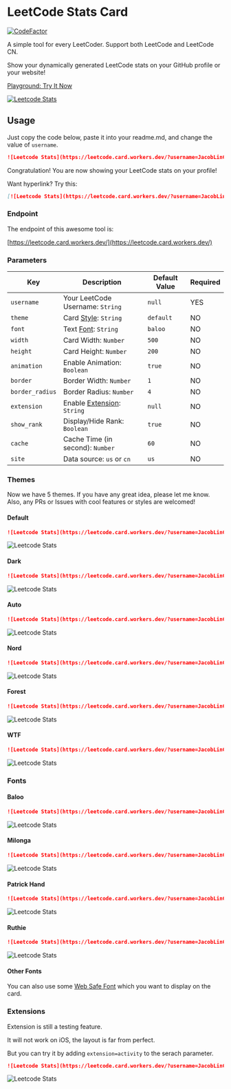 # LeetCode Stats Card

[![CodeFactor](https://www.codefactor.io/repository/github/jacoblincool/leetcode-stats-card/badge)](https://www.codefactor.io/repository/github/jacoblincool/leetcode-stats-card)

A simple tool for every LeetCoder. Support both LeetCode and LeetCode CN.

Show your dynamically generated LeetCode stats on your GitHub profile or your website!

[Playground: Try It Now](https://leetcode.card.workers.dev/)

[![Leetcode Stats](https://leetcode.card.workers.dev/?username=JacobLinCool&update=20210612)](https://leetcode.card.workers.dev/)

## Usage

Just copy the code below, paste it into your readme.md, and change the value of `username`.

```md
![Leetcode Stats](https://leetcode.card.workers.dev/?username=JacobLinCool)
```

Congratulation! You are now showing your LeetCode stats on your profile!

Want hyperlink? Try this:

```md
[![Leetcode Stats](https://leetcode.card.workers.dev/?username=JacobLinCool)](https://leetcode.com/JacobLinCool)
```

### Endpoint

The endpoint of this awesome tool is:

[https://leetcode.card.workers.dev/](https://leetcode.card.workers.dev/)

### Parameters

| Key             | Description                               | Default Value | Required |
| --------------- | ----------------------------------------- | ------------- | -------- |
| `username`      | Your LeetCode Username: `String`          | `null`        | YES      |
| `theme`         | Card [Style](#themes): `String`           | `default`     | NO       |
| `font`          | Text [Font](#fonts): `String`             | `baloo`       | NO       |
| `width`         | Card Width: `Number`                      | `500`         | NO       |
| `height`        | Card Height: `Number`                     | `200`         | NO       |
| `animation`     | Enable Animation: `Boolean`               | `true`        | NO       |
| `border`        | Border Width: `Number`                    | `1`           | NO       |
| `border_radius` | Border Radius: `Number`                   | `4`           | NO       |
| `extension`     | Enable [Extension](#extensions): `String` | `null`        | NO       |
| `show_rank`     | Display/Hide Rank: `Boolean`              | `true`        | NO       |
| `cache`         | Cache Time (in second): `Number`          | `60`          | NO       |
| `site`          | Data source: `us` or `cn`                 | `us`          | NO       |

### Themes

Now we have 5 themes. If you have any great idea, please let me know. Also, any PRs or Issues with cool features or styles are welcomed!

#### Default

```md
![Leetcode Stats](https://leetcode.card.workers.dev/?username=JacobLinCool&theme=default)
```

![Leetcode Stats](https://leetcode.card.workers.dev/?username=JacobLinCool&theme=default)

#### Dark

```md
![Leetcode Stats](https://leetcode.card.workers.dev/?username=JacobLinCool&theme=dark)
```

![Leetcode Stats](https://leetcode.card.workers.dev/?username=JacobLinCool&theme=dark)

#### Auto

```md
![Leetcode Stats](https://leetcode.card.workers.dev/?username=JacobLinCool&theme=auto)
```

![Leetcode Stats](https://leetcode.card.workers.dev/?username=JacobLinCool&theme=auto)

#### Nord

```md
![Leetcode Stats](https://leetcode.card.workers.dev/?username=JacobLinCool&theme=nord)
```

![Leetcode Stats](https://leetcode.card.workers.dev/?username=JacobLinCool&theme=nord)

#### Forest

```md
![Leetcode Stats](https://leetcode.card.workers.dev/?username=JacobLinCool&theme=forest)
```

![Leetcode Stats](https://leetcode.card.workers.dev/?username=JacobLinCool&theme=forest)

#### WTF

```md
![Leetcode Stats](https://leetcode.card.workers.dev/?username=JacobLinCool&theme=wtf)
```

![Leetcode Stats](https://leetcode.card.workers.dev/?username=JacobLinCool&theme=wtf)

### Fonts

#### Baloo

```md
![Leetcode Stats](https://leetcode.card.workers.dev/?username=JacobLinCool&font=baloo)
```

![Leetcode Stats](https://leetcode.card.workers.dev/?username=JacobLinCool&font=baloo)

#### Milonga

```md
![Leetcode Stats](https://leetcode.card.workers.dev/?username=JacobLinCool&font=milonga)
```

![Leetcode Stats](https://leetcode.card.workers.dev/?username=JacobLinCool&font=milonga)

#### Patrick Hand

```md
![Leetcode Stats](https://leetcode.card.workers.dev/?username=JacobLinCool&font=patrick_hand)
```

![Leetcode Stats](https://leetcode.card.workers.dev/?username=JacobLinCool&font=patrick_hand)

#### Ruthie

```md
![Leetcode Stats](https://leetcode.card.workers.dev/?username=JacobLinCool&font=ruthie)
```

![Leetcode Stats](https://leetcode.card.workers.dev/?username=JacobLinCool&font=ruthie)

#### Other Fonts

You can also use some [Web Safe Font](https://www.w3schools.com/cssref/css_websafe_fonts.asp) which you want to display on the card.

### Extensions

Extension is still a testing feature.

It will not work on iOS, the layout is far from perfect.

But you can try it by adding `extension=activity` to the serach parameter.

```md
![Leetcode Stats](https://leetcode.card.workers.dev/?username=JacobLinCool&extension=activity)
```

![Leetcode Stats](https://leetcode.card.workers.dev/?username=JacobLinCool&extension=activity)
